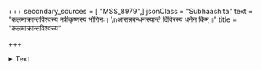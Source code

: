 +++
secondary_sources = [ "MSS_8979",]
jsonClass = "Subhaashita"
text = "कलमाक्रान्तविश्वस्य मषीकृष्णस्य भोगिनः।  \nआसन्नबन्धनस्यान्ते दिविरस्य धनेन किम्॥"
title = "कलमाक्रान्तविश्वस्य"

+++

<details><summary>Text</summary>

कलमाक्रान्तविश्वस्य मषीकृष्णस्य भोगिनः।  
आसन्नबन्धनस्यान्ते दिविरस्य धनेन किम्॥
</details>
